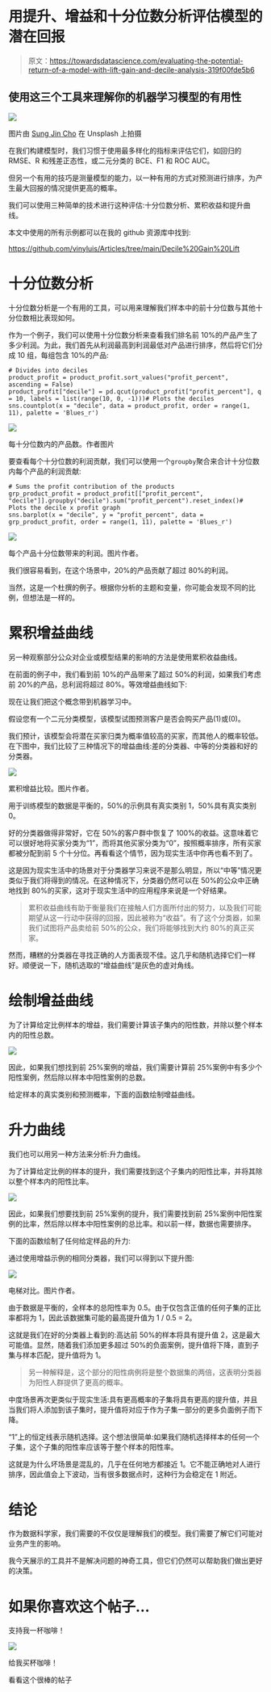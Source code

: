 # 用提升、增益和十分位数分析评估模型的潜在回报

> 原文：<https://towardsdatascience.com/evaluating-the-potential-return-of-a-model-with-lift-gain-and-decile-analysis-319f00fde5b6>

## 使用这三个工具来理解你的机器学习模型的有用性

![](img/12d2d6dba3e4cd10b157f66340cf5670.png)

图片由 [Sung Jin Cho](https://unsplash.com/@mbuff) 在 Unsplash 上拍摄

在我们构建模型时，我们习惯于使用最多样化的指标来评估它们，如回归的 RMSE、R 和残差正态性，或二元分类的 BCE、F1 和 ROC AUC。

但另一个有用的技巧是测量模型的能力，以一种有用的方式对预测进行排序，为产生最大回报的情况提供更高的概率。

我们可以使用三种简单的技术进行这种评估:十分位数分析、累积收益和提升曲线。

本文中使用的所有示例都可以在我的 github 资源库中找到:

<https://github.com/vinyluis/Articles/tree/main/Decile%20Gain%20Lift>  

# 十分位数分析

十分位数分析是一个有用的工具，可以用来理解我们样本中的前十分位数与其他十分位数相比表现如何。

作为一个例子，我们可以使用十分位数分析来查看我们排名前 10%的产品产生了多少利润。为此，我们首先从利润最高到利润最低对产品进行排序，然后将它们分成 10 组，每组包含 10%的产品:

```
# Divides into deciles
product_profit = product_profit.sort_values("profit_percent", ascending = False)
product_profit["decile"] = pd.qcut(product_profit["profit_percent"], q = 10, labels = list(range(10, 0, -1)))# Plots the deciles
sns.countplot(x = "decile", data = product_profit, order = range(1, 11), palette = 'Blues_r')
```

![](img/674b0d87a010474fd09712630dbcb55f.png)

每十分位数内的产品数。作者图片

要查看每个十分位数的利润贡献，我们可以使用一个`groupby`聚合来合计十分位数内每个产品的利润贡献:

```
# Sums the profit contribution of the products
grp_product_profit = product_profit[["profit_percent", "decile"]].groupby("decile").sum("profit_percent").reset_index()# Plots the decile x profit graph
sns.barplot(x = "decile", y = "profit_percent", data = grp_product_profit, order = range(1, 11), palette = 'Blues_r')
```

![](img/53290f5d998731fa3d8b9d76fbe20613.png)

每个产品十分位数带来的利润。图片作者。

我们很容易看到，在这个场景中，20%的产品贡献了超过 80%的利润。

当然，这是一个杜撰的例子。根据你分析的主题和变量，你可能会发现不同的比例，但想法是一样的。

# 累积增益曲线

另一种观察部分公众对企业或模型结果的影响的方法是使用累积收益曲线。

在前面的例子中，我们看到前 10%的产品带来了超过 50%的利润，如果我们考虑前 20%的产品，总利润将超过 80%。等效增益曲线如下:

现在让我们把这个概念带到机器学习中。

假设您有一个二元分类模型，该模型试图预测客户是否会购买产品(1)或(0)。

我们预计，该模型会将潜在买家归类为概率值较高的买家，而其他人的概率较低。在下图中，我们比较了三种情况下的增益曲线:差的分类器、中等的分类器和好的分类器。

![](img/6bf4165be367cc80b5177b7b7b5f3e50.png)

累积增益比较。图片作者。

用于训练模型的数据是平衡的，50%的示例具有真实类别 1，50%具有真实类别 0。

好的分类器做得非常好，它在 50%的客户群中恢复了 100%的收益。这意味着它可以很好地将买家分类为“1”，而将其他买家分类为“0”，按照概率排序，所有买家都被分配到前 5 个十分位。再看看这个情节，因为现实生活中你再也看不到了。

这是因为现实生活中的场景对于分类器学习来说不是那么明显，所以“中等”情况更类似于我们将得到的情况。在这种情况下，分类器仍然可以在 50%的公众中正确地找到 80%的买家，这对于现实生活中的应用程序来说是一个好结果。

> 累积收益曲线有助于衡量我们在接触人们方面所付出的努力，以及我们可能期望从这一行动中获得的回报，因此被称为“收益”。有了这个分类器，如果我们试图将产品卖给前 50%的公众，我们将能够找到大约 80%的真正买家。

然而，糟糕的分类器在寻找正确的人方面表现不佳。这几乎和随机选择它们一样好。顺便说一下，随机选取的“增益曲线”是灰色的虚对角线。

# 绘制增益曲线

为了计算给定比例样本的增益，我们需要计算该子集内的阳性数，并除以整个样本内的阳性总数。

![](img/54d18482aaed4c335e0923e75efd9c20.png)

因此，如果我们想找到前 25%案例的增益，我们需要计算前 25%案例中有多少个阳性案例，然后除以样本中阳性案例的总数。

给定样本的真实类别和预测概率，下面的函数绘制增益曲线。

# 升力曲线

我们也可以用另一种方法来分析:升力曲线。

为了计算给定比例的样本的提升，我们需要找到这个子集内的阳性比率，并将其除以整个样本内的阳性比率。

![](img/8959d8aae66f1b6f67f07df221d7a4e0.png)

因此，如果我们想要找到前 25%案例的提升，我们需要找到前 25%案例中阳性案例的比率，然后除以样本中阳性案例的总比率。和以前一样，数据也需要排序。

下面的函数绘制了任何给定样品的升力:

通过使用增益示例的相同分类器，我们可以得到以下提升图:

![](img/af3eb0c444973fc46aa1ca186e5b7dcb.png)

电梯对比。图片作者。

由于数据是平衡的，全样本的总阳性率为 0.5。由于仅包含正值的任何子集的正比率都将为 1，因此该数据集可能的最高提升值为 1 / 0.5 = 2。

这就是我们在好的分类器上看到的:高达前 50%的样本将具有提升值 2，这是最大可能值。显然，随着我们添加更多超过 50%的负面案例，提升值将下降，直到子集与样本匹配，提升值将为 1。

> 另一种解释是，这个部分的阳性病例将是整个数据集的两倍，这表明分类器为阳性人群提供了更高的概率。

中度场景再次更类似于现实生活:具有更高概率的子集将具有更高的提升值，并且当我们将人添加到该子集时，提升值将对应于作为子集一部分的更多负面例子而下降。

“1”上的恒定线表示随机选择。这个想法很简单:如果我们随机选择样本的任何一个子集，这个子集的阳性率应该等于整个样本的阳性率。

这就是为什么坏场景是混乱的，几乎在任何地方都接近 1。它不能正确地对人进行排序，因此值会上下波动，当有很多数据点时，这种行为会稳定在 1 附近。

# 结论

作为数据科学家，我们需要的不仅仅是理解我们的模型。我们需要了解它们可能对业务产生的影响。

我今天展示的工具并不是解决问题的神奇工具，但它们仍然可以帮助我们做出更好的决策。

# 如果你喜欢这个帖子…

支持我一杯咖啡！

[![](img/acf4154cfebdc13859934db49fd502cf.png)](https://www.buymeacoffee.com/vinitrevisan)

给我买杯咖啡！

看看这个很棒的帖子

</comparing-sample-distributions-with-the-kolmogorov-smirnov-ks-test-a2292ad6fee5> 